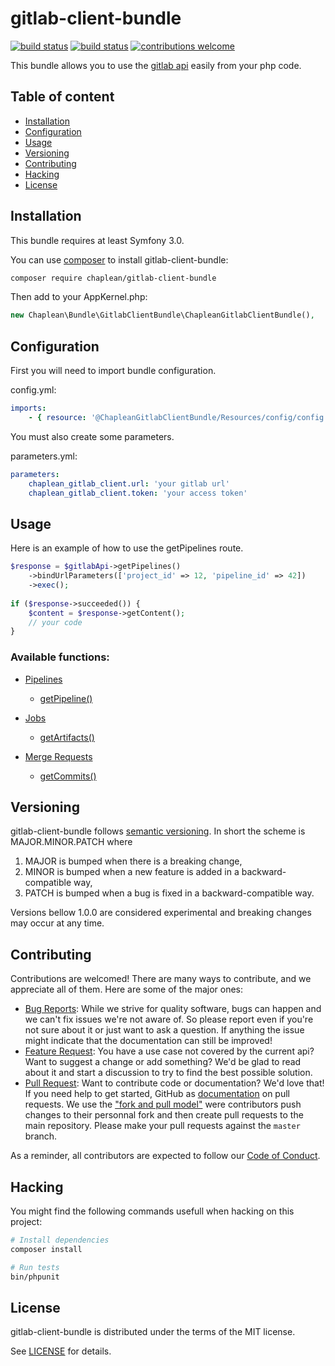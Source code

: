 # gitlab-client-bundle

[![build status](https://git.chaplean.coop/open-source/bundle/gitlab-client-bundle/badges/master/build.svg)](https://git.chaplean.coop/open-source/bundle/gitlab-client-bundle/commits/master)
[![build status](https://git.chaplean.coop/open-source/bundle/gitlab-client-bundle/badges/master/coverage.svg)](https://git.chaplean.coop/open-source/bundle/gitlab-client-bundle/commits/master)
[![contributions welcome](https://img.shields.io/badge/contributions-welcome-brightgreen.svg?style=flat)](https://github.com/chaplean/gitlab-client-bundle/issues)

This bundle allows you to use the [gitlab api](https://docs.gitlab.com/ce/api/) easily from your php code.

## Table of content

* [Installation](#Installation)
* [Configuration](#Configuration)
* [Usage](#Usage)
* [Versioning](#Versioning)
* [Contributing](#Contributing)
* [Hacking](#Hacking)
* [License](#License)

## Installation

This bundle requires at least Symfony 3.0.

You can use [composer](https://getcomposer.org) to install gitlab-client-bundle:
```bash
composer require chaplean/gitlab-client-bundle
```

Then add to your AppKernel.php:

```php
new Chaplean\Bundle\GitlabClientBundle\ChapleanGitlabClientBundle(),
```

## Configuration

First you will need to import bundle configuration.

config.yml:
```yaml
imports:
    - { resource: '@ChapleanGitlabClientBundle/Resources/config/config.yml' }
```

You must also create some parameters.

parameters.yml:
```yaml
parameters:
    chaplean_gitlab_client.url: 'your gitlab url'
    chaplean_gitlab_client.token: 'your access token'
```

## Usage

Here is an example of how to use the getPipelines route.

```php
$response = $gitlabApi->getPipelines()
    ->bindUrlParameters(['project_id' => 12, 'pipeline_id' => 42])
    ->exec();
    
if ($response->succeeded()) {
    $content = $response->getContent();
    // your code
}
```

### Available functions:

* [Pipelines](https://docs.gitlab.com/ce/api/pipelines.html)
    * [getPipeline()](https://docs.gitlab.com/ce/api/pipelines.html#get-a-single-pipeline)

* [Jobs](https://docs.gitlab.com/ce/api/jobs.html)
    * [getArtifacts()](https://docs.gitlab.com/ce/api/jobs.html#get-job-artifacts)

* [Merge Requests](https://docs.gitlab.com/ce/api/merge_requests.html)
    * [getCommits()](https://docs.gitlab.com/ce/api/merge_requests.html#get-single-mr-commits)

## Versioning

gitlab-client-bundle follows [semantic versioning](https://semver.org/). In short the scheme is MAJOR.MINOR.PATCH where
1. MAJOR is bumped when there is a breaking change,
2. MINOR is bumped when a new feature is added in a backward-compatible way,
3. PATCH is bumped when a bug is fixed in a backward-compatible way.

Versions bellow 1.0.0 are considered experimental and breaking changes may occur at any time.

## Contributing

Contributions are welcomed! There are many ways to contribute, and we appreciate all of them. Here are some of the major ones:

* [Bug Reports](https://github.com/chaplean/gitlab-client-bundle/issues): While we strive for quality software, bugs can happen and we can't fix issues we're not aware of. So please report even if you're not sure about it or just want to ask a question. If anything the issue might indicate that the documentation can still be improved!
* [Feature Request](https://github.com/chaplean/gitlab-client-bundle/issues): You have a use case not covered by the current api? Want to suggest a change or add something? We'd be glad to read about it and start a discussion to try to find the best possible solution.
* [Pull Request](https://github.com/chaplean/gitlab-client-bundle/pulls): Want to contribute code or documentation? We'd love that! If you need help to get started, GitHub as [documentation](https://help.github.com/articles/about-pull-requests/) on pull requests. We use the ["fork and pull model"](https://help.github.com/articles/about-collaborative-development-models/) were contributors push changes to their personnal fork and then create pull requests to the main repository. Please make your pull requests against the `master` branch.

As a reminder, all contributors are expected to follow our [Code of Conduct](CODE_OF_CONDUCT.md).

## Hacking

You might find the following commands usefull when hacking on this project:

```bash
# Install dependencies
composer install

# Run tests
bin/phpunit
```

## License

gitlab-client-bundle is distributed under the terms of the MIT license.

See [LICENSE](LICENSE.md) for details.
